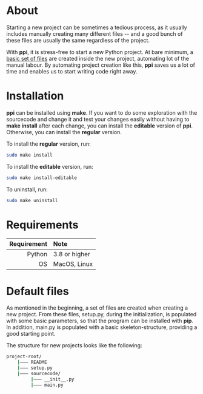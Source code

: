 # About
Starting  a new project can be sometimes a tedious process, as it usually
includes manually creating many different files -- and a good bunch of
these files are usually the same regardless of the project.

With **ppi**, it is stress-free to start a new Python project.  At bare minimum,
a [basic set of files](#default-files) are  created inside the  new project,
automating lot of the manual labour. By automating project creation like this,
**ppi** saves us a lot of time and enables us to start writing code right away.

# Installation
**ppi** can be installed using **make**. If you want to do some exploration with
the sourcecode and change it and test your changes easily without having to
**make install** after each change, you can install the **editable** version of
**ppi**. Otherwise, you can install the **regular** version.

To install the **regular** version, run:
``` bash
sudo make install
```

To install the **editable** version, run:
``` bash
sudo make install-editable
```

To uninstall, run:
``` bash
sudo make uninstall
```

# Requirements
| Requirement  | Note          |
| -----------: | :------------ |
| Python       | 3.8 or higher |
| OS           | MacOS, Linux  |

# Default files
As mentioned in the beginning, a set of files are created when creating a new
project.  From these files, setup.py, during the initialization, is populated
with some basic parameters, so that the program can be installed with **pip**.
In addition, main.py is populated with a basic skeleton-structure, providing a
good starting point.

The structure for new projects looks like the following:

``` bash
project-root/
    |——— README
    |——— setup.py
    |——— sourcecode/
	     |——— __init__.py
	     |——— main.py
```
